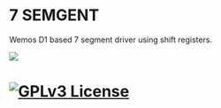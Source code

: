 # 7 SEMGENT

Wemos D1 based 7 segment driver using shift registers.


![](https://img.shields.io/badge/Status-Work%20in%20progress-red.svg)

[![GPLv3 License](https://img.shields.io/badge/License-GPL%20v3-yellow.svg)](https://opensource.org/licenses/)
=